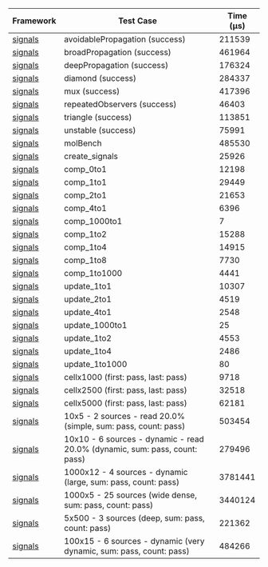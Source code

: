 | Framework | Test Case | Time (μs) |
| --- | --- | --- |
| [signals](https://github.com/rodydavis/signals.dart) | avoidablePropagation (success) | 211539 |
| [signals](https://github.com/rodydavis/signals.dart) | broadPropagation (success) | 461964 |
| [signals](https://github.com/rodydavis/signals.dart) | deepPropagation (success) | 176324 |
| [signals](https://github.com/rodydavis/signals.dart) | diamond (success) | 284337 |
| [signals](https://github.com/rodydavis/signals.dart) | mux (success) | 417396 |
| [signals](https://github.com/rodydavis/signals.dart) | repeatedObservers (success) | 46403 |
| [signals](https://github.com/rodydavis/signals.dart) | triangle (success) | 113851 |
| [signals](https://github.com/rodydavis/signals.dart) | unstable (success) | 75991 |
| [signals](https://github.com/rodydavis/signals.dart) | molBench | 485530 |
| [signals](https://github.com/rodydavis/signals.dart) | create_signals | 25926 |
| [signals](https://github.com/rodydavis/signals.dart) | comp_0to1 | 12198 |
| [signals](https://github.com/rodydavis/signals.dart) | comp_1to1 | 29449 |
| [signals](https://github.com/rodydavis/signals.dart) | comp_2to1 | 21653 |
| [signals](https://github.com/rodydavis/signals.dart) | comp_4to1 | 6396 |
| [signals](https://github.com/rodydavis/signals.dart) | comp_1000to1 | 7 |
| [signals](https://github.com/rodydavis/signals.dart) | comp_1to2 | 15288 |
| [signals](https://github.com/rodydavis/signals.dart) | comp_1to4 | 14915 |
| [signals](https://github.com/rodydavis/signals.dart) | comp_1to8 | 7730 |
| [signals](https://github.com/rodydavis/signals.dart) | comp_1to1000 | 4441 |
| [signals](https://github.com/rodydavis/signals.dart) | update_1to1 | 10307 |
| [signals](https://github.com/rodydavis/signals.dart) | update_2to1 | 4519 |
| [signals](https://github.com/rodydavis/signals.dart) | update_4to1 | 2548 |
| [signals](https://github.com/rodydavis/signals.dart) | update_1000to1 | 25 |
| [signals](https://github.com/rodydavis/signals.dart) | update_1to2 | 4553 |
| [signals](https://github.com/rodydavis/signals.dart) | update_1to4 | 2486 |
| [signals](https://github.com/rodydavis/signals.dart) | update_1to1000 | 80 |
| [signals](https://github.com/rodydavis/signals.dart) | cellx1000 (first: pass, last: pass) | 9718 |
| [signals](https://github.com/rodydavis/signals.dart) | cellx2500 (first: pass, last: pass) | 32518 |
| [signals](https://github.com/rodydavis/signals.dart) | cellx5000 (first: pass, last: pass) | 62181 |
| [signals](https://github.com/rodydavis/signals.dart) | 10x5 - 2 sources - read 20.0% (simple, sum: pass, count: pass) | 503454 |
| [signals](https://github.com/rodydavis/signals.dart) | 10x10 - 6 sources - dynamic - read 20.0% (dynamic, sum: pass, count: pass) | 279496 |
| [signals](https://github.com/rodydavis/signals.dart) | 1000x12 - 4 sources - dynamic (large, sum: pass, count: pass) | 3781441 |
| [signals](https://github.com/rodydavis/signals.dart) | 1000x5 - 25 sources (wide dense, sum: pass, count: pass) | 3440124 |
| [signals](https://github.com/rodydavis/signals.dart) | 5x500 - 3 sources (deep, sum: pass, count: pass) | 221362 |
| [signals](https://github.com/rodydavis/signals.dart) | 100x15 - 6 sources - dynamic (very dynamic, sum: pass, count: pass) | 484266 |
